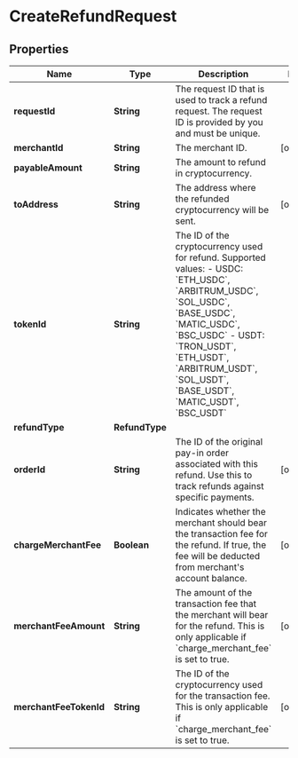 

# CreateRefundRequest


## Properties

| Name | Type | Description | Notes |
|------------ | ------------- | ------------- | -------------|
|**requestId** | **String** | The request ID that is used to track a refund request. The request ID is provided by you and must be unique. |  |
|**merchantId** | **String** | The merchant ID. |  [optional] |
|**payableAmount** | **String** | The amount to refund in cryptocurrency. |  |
|**toAddress** | **String** | The address where the refunded cryptocurrency will be sent. |  [optional] |
|**tokenId** | **String** | The ID of the cryptocurrency used for refund. Supported values:    - USDC: &#x60;ETH_USDC&#x60;, &#x60;ARBITRUM_USDC&#x60;, &#x60;SOL_USDC&#x60;, &#x60;BASE_USDC&#x60;, &#x60;MATIC_USDC&#x60;, &#x60;BSC_USDC&#x60;   - USDT: &#x60;TRON_USDT&#x60;, &#x60;ETH_USDT&#x60;, &#x60;ARBITRUM_USDT&#x60;, &#x60;SOL_USDT&#x60;, &#x60;BASE_USDT&#x60;, &#x60;MATIC_USDT&#x60;, &#x60;BSC_USDT&#x60;  |  |
|**refundType** | **RefundType** |  |  |
|**orderId** | **String** | The ID of the original pay-in order associated with this refund. Use this to track refunds against specific payments. |  [optional] |
|**chargeMerchantFee** | **Boolean** | Indicates whether the merchant should bear the transaction fee for the refund.  If true, the fee will be deducted from merchant&#39;s account balance.  |  [optional] |
|**merchantFeeAmount** | **String** | The amount of the transaction fee that the merchant will bear for the refund.  This is only applicable if &#x60;charge_merchant_fee&#x60; is set to true.  |  [optional] |
|**merchantFeeTokenId** | **String** | The ID of the cryptocurrency used for the transaction fee.  This is only applicable if &#x60;charge_merchant_fee&#x60; is set to true.  |  [optional] |



